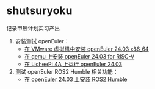 # shutsuryoku

记录甲辰计划实习产出

1. 安装测试 openEuler：
    - [在 VMware 虚拟机中安装 openEuler 24.03 x86_64](src/1-try-and-try/1-1-install-oe2403-in-vmware.md)
    - [在 qemu 上安装 openEuler 24.03 for RISC-V](src/1-try-and-try/1-2-run-oe2403-rv-in-qemu.md)
    - [在 LicheePi 4A 上运行 openEuler 24.03](src/1-try-and-try/1-3-install-oe2403-on-th1520.md)
2. 测试 openEuler ROS2 Humble 相关功能：
    - [在 openEuler 24.03 上安装 ROS2 Humble](src/2-oe-ros2-test/2-1-install-ros2-on-oe2403-x86_64.md)
